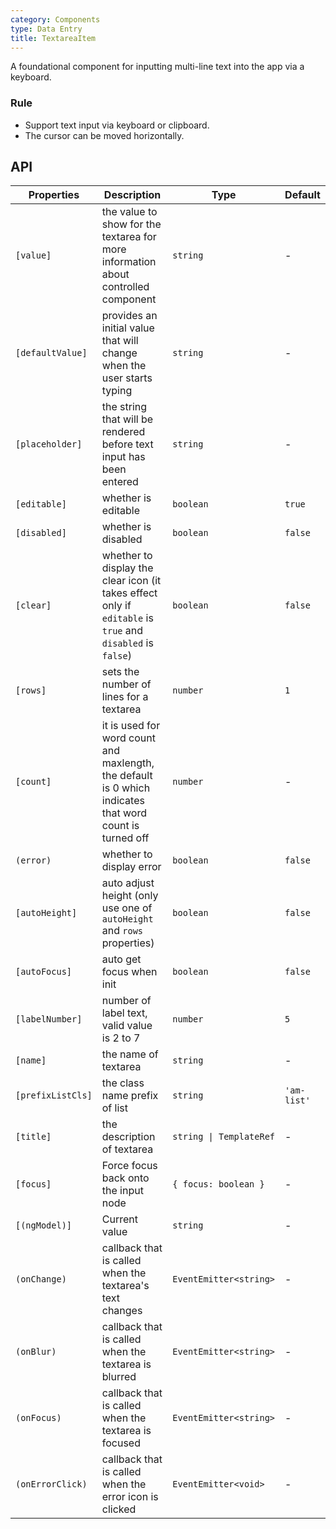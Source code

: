 ```yaml
---
category: Components
type: Data Entry
title: TextareaItem
---
```



A foundational component for inputting multi-line text into the app via a keyboard.

### Rule
- Support text input via keyboard or clipboard.
- The cursor can be moved horizontally.


## API

| Properties | Description | Type | Default |
|-----------|------------|------|--------|
| `[value]` | the value to show for the textarea for more information about controlled component | `string` | - |
| `[defaultValue]` | provides an initial value that will change when the user starts typing | `string` | - |
| `[placeholder]` | the string that will be rendered before text input has been entered | `string` | - |
| `[editable]` | whether is editable | `boolean` | `true` |
| `[disabled]` | whether is disabled | `boolean` | `false` |
| `[clear]` | whether to display the clear icon (it takes effect only if `editable` is `true` and `disabled` is `false`) | `boolean` | `false` |
| `[rows]` | sets the number of lines for a textarea | `number` | `1` |
| `[count]` | it is used for word count and maxlength, the default is 0 which indicates that word count is turned off | `number` | - |
| `(error)` | whether to display error | `boolean` | `false` |
| `[autoHeight]` | auto adjust height (only use one of `autoHeight` and `rows` properties) | `boolean` | `false` |
| `[autoFocus]` | auto get focus when init | `boolean` | `false` |
| `[labelNumber]` | number of label text, valid value is 2 to 7 | `number` | `5` |
| `[name]` | the name of textarea | `string` | - |
| `[prefixListCls]` | the class name prefix of list | `string` | `'am-list'` |
| `[title]` | the description of textarea | `string \| TemplateRef` | - |
| `[focus]` | Force focus back onto the input node | `{ focus: boolean }` | - |
| `[(ngModel)]` | Current value | `string` | - |
| `(onChange)` | callback that is called when the textarea's text changes | `EventEmitter<string>` | - |
| `(onBlur)` | callback that is called when the textarea is blurred | `EventEmitter<string>` | - |
| `(onFocus)` | callback that is called when the textarea is focused | `EventEmitter<string>` | - |
| `(onErrorClick)` | callback that is called when the error icon is clicked | `EventEmitter<void>` | - |
